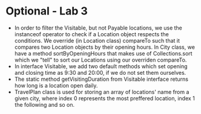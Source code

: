 # Optional - Lab 3
- In order to filter the Visitable, but not Payable locations, we use the instanceof operator to check if a Location object respects the conditions. We override (in Location class) compareTo such that it compares two Location objects by their opening hours. In City class, we have a method sortByOpeningHours that makes use of Collections.sort which we "tell" to sort our Locations using our overriden compareTo.
- In interface Visitable, we add two default methods which set opening and closing time as 9:30 and 20:00, if we do not set them ourselves.
- The static method getVisitingDuration from Visitable interface returns how long is a location open daily. 
- TravelPlan class is used for storing an array of locations' name from a given city, where index 0 represents the most preffered location, index 1 the following and so on. 
